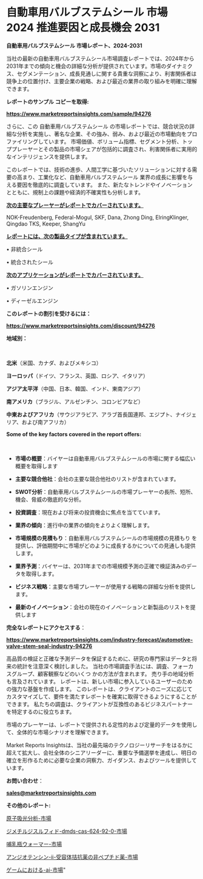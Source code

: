 # 自動車用バルブステムシール 市場 2024 推進要因と成長機会 2031

<strong>自動車用バルブステムシール 市場レポート、2024-2031</strong>

当社の最新の自動車用バルブステムシール市場調査レポートでは、2024年から2031年までの傾向と機会の詳細な分析が提供されています。市場のダイナミクス、セグメンテーション、成長見通しに関する貴重な洞察により、利害関係者は競争上の位置付け、主要企業の戦略、および最近の業界の取り組みを明確に理解できます。



<strong>レポートのサンプル コピーを取得:</strong> <a href=https://www.marketreportsinsights.com/sample/94276>

<strong><u>https://www.marketreportsinsights.com/sample/94276</u></strong></a>

さらに、この 自動車用バルブステムシール の市場レポートでは、競合状況の詳細な分析を実施し、著名な企業、その強み、弱み、および最近の市場動向をプロファイリングしています。 市場価値、ボリューム指標、セグメント分析、トッププレーヤーとその製品の市場シェアが包括的に調査され、利害関係者に実用的なインテリジェンスを提供します。

このレポートでは、技術の進歩、人間工学に基づいたソリューションに対する需要の高まり、工業化など、自動車用バルブステムシール 業界の成長に影響を与える要因を徹底的に調査しています。 また、新たなトレンドやイノベーションとともに、規制上の課題や経済的不確実性も分析します。



<strong><u>次の主要なプレーヤーがレポートでカバーされています。</u></strong>

NOK-Freudenberg, Federal-Mogul, SKF, Dana, Zhong Ding, ElringKlinger, Qingdao TKS, Keeper, ShangYu



<strong><u><b>レポートには、次の製品タイプが含まれています。</b></u></strong>

• 非統合シール

• 統合されたシール



<strong><u><b>次のアプリケーションがレポートでカバーされています。</b></u></strong>

• ガソリンエンジン

• ディーゼルエンジン



<strong><b>このレポートの割引を受けるには：</b></strong>

<a href=https://www.marketreportsinsights.com/discount/94276>

<strong><u>https://www.marketreportsinsights.com/discount/94276</u></strong></a>



<strong>地域別：</strong>

<strong> </strong>



<strong>北米</strong>（米国、カナダ、およびメキシコ）



<strong>ヨーロッパ</strong>（ドイツ、フランス、英国、ロシア、イタリア）



<strong>アジア太平洋</strong>（中国、日本、韓国、インド、東南アジア）



<strong>南アメリカ</strong>（ブラジル、アルゼンチン、コロンビアなど）



<strong>中東およびアフリカ</strong>（サウジアラビア、アラブ首長国連邦、エジプト、ナイジェリア、および南アフリカ）



<strong>Some of the key factors covered in the report offers:</strong>

<strong> </strong>
<ul>
  <li>

<strong>市場の概要</strong>：バイヤーは自動車用バルブステムシールの市場に関する幅広い概要を取得します</li>
  <li>

<strong>主要な競合他社</strong>：会社の主要な競合他社のリストが含まれています。</li>
  <li>

<strong>SWOT分析</strong>：自動車用バルブステムシールの市場プレーヤーの長所、短所、機会、脅威の徹底的な分析。</li>
  <li>

<strong>投資調査</strong>：現在および将来の投資機会に焦点を当てています。</li>
  <li>

<strong>業界の傾向</strong>：進行中の業界の傾向をよりよく理解します。</li>
  <li>

<strong>市場規模の見積もり</strong>：自動車用バルブステムシールの市場規模の見積もり を提供し、評価期間中に市場がどのように成長するかについての見通しも提供します。</li>
  <li>

<strong>業界予測</strong>：バイヤーは、2031年までの市場規模予測の正確で検証済みのデータを取得します。</li>
  <li>

<strong>ビジネス戦略</strong>：主要な市場プレーヤーが使用する戦略の詳細な分析を提供します。</li>
  <li>

<strong>最新のイノベーション</strong>：会社の現在のイノベーションと新製品のリストを提供します</li>
</ul>


<strong>完全なレポートにアクセスする</strong>：

<a href=https://www.marketreportsinsights.com/industry-forecast/automotive-valve-stem-seal-industry-94276>

<strong><u>https://www.marketreportsinsights.com/industry-forecast/automotive-valve-stem-seal-industry-94276</u></strong></a>

高品質の検証と正確な予測データを保証するために、研究の専門家はデータと将来の統計を注意深く検討しました。 当社の市場調査手法には、調査、フォーカスグループ、顧客観察などのいくつ かの方法が含まれます。 売り手の地域分析も言及されています。 レポートは、新しい市場に参入しているユーザーのための強力な基盤を作成します。 このレポートは、クライアントのニーズに応じてカスタマイズして、要件を満たすレポートを確実に取得できるようにすることができます。 私たちの調査は、クライアントが互換性のあるビジネスパートナーを特定するのに役立ちます。

市場のプレーヤーは、レポートで提供される定性的および定量的データを使用して、全体的な市場シナリオを理解できます。

Market Reports Insightsは、当社の最先端のテクノロジーリサーチをはるかに超えて拡大し、会社全体のシニアリーダーに、重要な予備選挙を達成し、明日の確立を形作るために必要な企業の洞察力、ガイダンス、およびツールを提供しています。



<strong><b>お問い合わせ</b></strong>：

<a href=mailto:sales@marketreportsinsights.com>

<strong><u>sales@marketreportsinsights.com</u></strong></a>



<strong>その他のレポート:</strong>

<a href=https://www.linkedin.com/pulse/原子吸光分析-市場-2023-最新の-cagr-および成長分析-2030-d2gsc/>原子吸光分析-市場</a>

<a href=https://www.linkedin.com/pulse/ジメチルジスルフィド-dmds-cas-624-92-0-市場-2023-1jyzf/>ジメチルジスルフィド-dmds-cas-624-92-0-市場</a>

<a href=https://www.linkedin.com/pulse/哺乳瓶ウォーマー-市場-2023-年のダイナミクスとビジネストレンド-2030-yafsf/>哺乳瓶ウォーマー-市場</a>

<a href=https://www.linkedin.com/pulse/アンジオテンシン-ii-受容体拮抗薬の非ペプチド薬-市場-2023-新興市場-将来の動向と市場需要-2030-pr-news-hub-r97tf/>アンジオテンシン-ii-受容体拮抗薬の非ペプチド薬-市場</a>

<a href=https://www.linkedin.com/pulse/ゲームにおける-ai-市場-2030-年までの需要に焦点を当てた-2023-8vjxf/>ゲームにおける-ai-市場</a>"
